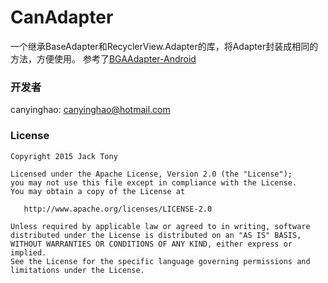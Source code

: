 # CanAdapter
一个继承BaseAdapter和RecyclerView.Adapter的库，将Adapter封装成相同的方法，方便使用。
参考了[BGAAdapter-Android](https://github.com/bingoogolapple/BGAAdapter-Android)





### 开发者


canyinghao: <canyinghao@hotmail.com>  


### License

    Copyright 2015 Jack Tony

    Licensed under the Apache License, Version 2.0 (the "License");
    you may not use this file except in compliance with the License.
    You may obtain a copy of the License at

       http://www.apache.org/licenses/LICENSE-2.0

    Unless required by applicable law or agreed to in writing, software
    distributed under the License is distributed on an "AS IS" BASIS,
    WITHOUT WARRANTIES OR CONDITIONS OF ANY KIND, either express or implied.
    See the License for the specific language governing permissions and
    limitations under the License.
